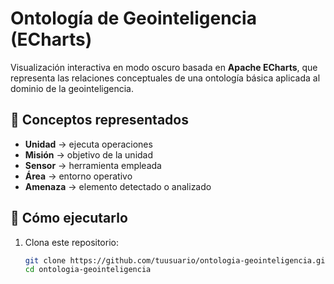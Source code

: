 # Ontología de Geointeligencia (ECharts)

Visualización interactiva en modo oscuro basada en **Apache ECharts**, que representa las relaciones conceptuales de una ontología básica aplicada al dominio de la geointeligencia.

## 🧩 Conceptos representados
- **Unidad** → ejecuta operaciones
- **Misión** → objetivo de la unidad
- **Sensor** → herramienta empleada
- **Área** → entorno operativo
- **Amenaza** → elemento detectado o analizado

## 🚀 Cómo ejecutarlo
1. Clona este repositorio:
   ```bash
   git clone https://github.com/tuusuario/ontologia-geointeligencia.git
   cd ontologia-geointeligencia
